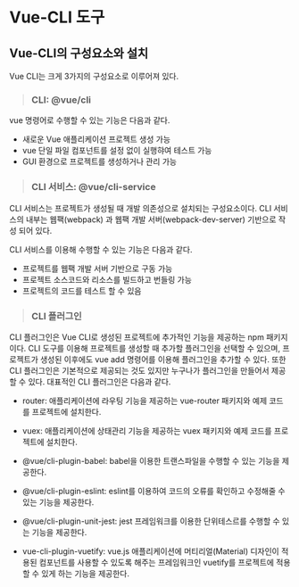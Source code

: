 # Vue-CLI 도구

## Vue-CLI의 구성요소와 설치

Vue CLI는 크게 3가지의 구성요소로 이루어져 있다.

> ### CLI: @vue/cli

vue 명령어로 수행할 수 있는 기능은 다음과 같다.

- 새로운 Vue 애플리케이션 프로젝트 생성 가능
- vue 단일 파일 컴포넌트를 설정 없이 실행햐여 테스트 가능
- GUI 환경으로 프로젝트를 생성하거나 관리 가능

> ### CLI 서비스: @vue/cli-service

CLI 서비스는 프로젝트가 생성될 때 개발 의존성으로 설치되는 구성요소이다. CLI 서비스의
내부는 웹팩(webpack) 과 웹팩 개발 서버(webpack-dev-server) 기반으로 작성 되어 있다.

CLI 서비스를 이용해 수행할 수 있는 기능은 다음과 같다.

- 프로젝트를 웹팩 개발 서버 기반으로 구동 가능
- 프로젝트 소스코드와 리소스를 빌드하고 번들링 가능
- 프로젝트의 코드를 테스트 할 수 있음

> ### CLI 플러그인

CLI 플러그인은 Vue CLI로 생성된 프로젝트에 추가적인 기능을 제공하는 npm 패키지 이다. CLI
도구를 이용해 프로젝트를 생성할 때 추가할 플러그인을 선택할 수 있으며, 프로젝트가 생성된 이후에도
vue add 명령어를 이용해 플러그인을 추가할 수 있다. 또한 CLI 플러그인은 기본적으로 제공되는 것도
있지만 누구나가 플러그인을 만들어서 제공할 수 있다.
대표적인 CLI 플러그인은 다음과 같다.

- router: 애플리케이션에 라우팅 기능을 제공하는 vue-router 패키지와 예제 코드를 프로젝트에 설치한다.

- vuex: 애플리케이션에 상태관리 기능을 제공하는 vuex 패키지와 예제 코드를 프로젝트에 설치한다.
- @vue/cli-plugin-babel: babel을 이용한 트랜스파일을 수행할 수 있는 기능을 제공한다.
- @vue/cli-plugin-eslint: eslint를 이용하여 코드의 오류를 확인하고 수정해줄 수 있는 기능을 제공한다.
- @vue/cli-plugin-unit-jest: jest 프레임워크를 이용한 단위테스르를 수행할 수 있는 기능을 제공한다.
- vue-cli-plugin-vuetify: vue.js 애플리케이션에 머티리얼(Material) 디자인이 적용된 컴포넌트를 사용할 수 있도록 해주는 프레임워크인 vuetify를 프로젝트에 적용할 수 있게 하는 기능을 제공한다.
